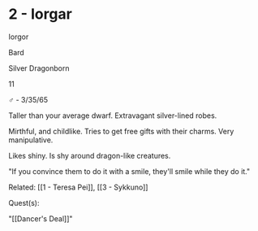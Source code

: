 # 2 - Iorgar

Iorgor 

Bard 

Silver Dragonborn 

11 

♂ - 3/35/65 

Taller than your average dwarf. Extravagant silver-lined robes. 

  

Mirthful, and childlike. Tries to get free gifts with their charms. Very manipulative.

Likes shiny. Is shy around dragon-like creatures.

"If you convince them to do it with a smile, they'll smile while they do it."

Related: [[1 - Teresa Pei]], [[3 - Sykkuno]]

Quest(s):

"[[Dancer's Deal]]"

  



  
